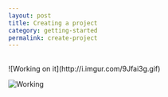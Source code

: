 ```yaml
---
layout: post
title: Creating a project
category: getting-started
permalink: create-project
---
```


<br>
![Working on it](http://i.imgur.com/9Jfai3g.gif)

![Working](http://i.imgur.com/tx7WS.gif)
